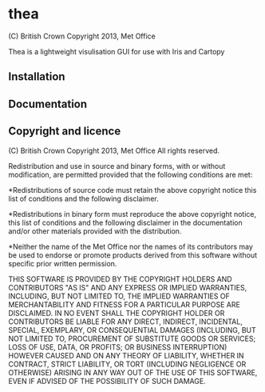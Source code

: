 thea
====
(C) British Crown Copyright 2013, Met Office

Thea is a lightweight visulisation GUI for use with Iris and Cartopy

Installation
------------

Documentation
-------------

Copyright and licence
---------------------

(C) British Crown Copyright 2013, Met Office
All rights reserved.

Redistribution and use in source and binary forms, with or without
modification, are permitted provided that the following conditions are met:

*Redistributions of source code must retain the above copyright notice
this list of conditions and the following disclaimer.

*Redistributions in binary form must reproduce the above copyright notice,
this list of conditions and the following disclaimer in the documentation
and/or other materials provided with the distribution.

*Neither the name of the Met Office nor the names of its contributors
may be used to endorse or promote products derived from this software
without specific prior written permission.

THIS SOFTWARE IS PROVIDED BY THE COPYRIGHT HOLDERS AND CONTRIBUTORS "AS IS"
AND ANY EXPRESS OR IMPLIED WARRANTIES, INCLUDING, BUT NOT LIMITED TO, THE
IMPLIED WARRANTIES OF MERCHANTABILITY AND FITNESS FOR A PARTICULAR PURPOSE
ARE DISCLAIMED. IN NO EVENT SHALL THE COPYRIGHT HOLDER OR CONTRIBUTORS BE
LIABLE FOR ANY DIRECT, INDIRECT, INCIDENTAL, SPECIAL, EXEMPLARY, OR
CONSEQUENTIAL DAMAGES (INCLUDING, BUT NOT LIMITED TO, PROCUREMENT OF
SUBSTITUTE GOODS OR SERVICES; LOSS OF USE, DATA, OR PROFITS; OR BUSINESS
INTERRUPTION) HOWEVER CAUSED AND ON ANY THEORY OF LIABILITY, WHETHER IN
CONTRACT, STRICT LIABILITY, OR TORT (INCLUDING NEGLIGENCE OR OTHERWISE)
ARISING IN ANY WAY OUT OF THE USE OF THIS SOFTWARE, EVEN IF ADVISED OF
THE POSSIBILITY OF SUCH DAMAGE.
